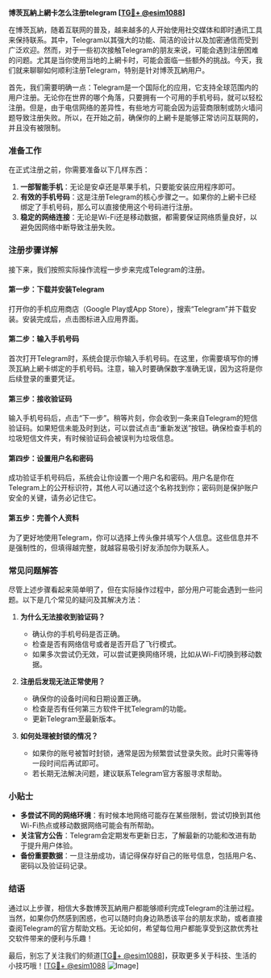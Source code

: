 **博茨瓦納上網卡怎么注册telegram [[TG💪+ @esim1088](https://t.me/s/esim1088)]**

在博茨瓦納，随着互联网的普及，越来越多的人开始使用社交媒体和即时通讯工具来保持联系。其中，Telegram以其强大的功能、简洁的设计以及加密通信而受到广泛欢迎。然而，对于一些初次接触Telegram的朋友来说，可能会遇到注册困难的问题。尤其是当你使用当地的上網卡时，可能会面临一些额外的挑战。今天，我们就来聊聊如何顺利注册Telegram，特别是针对博茨瓦納用户。

首先，我们需要明确一点：Telegram是一个国际化的应用，它支持全球范围内的用户注册。无论你在世界的哪个角落，只要拥有一个可用的手机号码，就可以轻松注册。但是，由于电信网络的差异性，有些地方可能会因为运营商限制或防火墙问题导致注册失败。所以，在开始之前，确保你的上網卡是能够正常访问互联网的，并且没有被限制。

### 准备工作

在正式注册之前，你需要准备以下几样东西：

1. **一部智能手机**：无论是安卓还是苹果手机，只要能安装应用程序即可。
2. **有效的手机号码**：这是注册Telegram的核心步骤之一。如果你的上網卡已经绑定了手机号码，那么可以直接使用这个号码进行注册。
3. **稳定的网络连接**：无论是Wi-Fi还是移动数据，都需要保证网络质量良好，以避免因网络中断导致注册失败。

### 注册步骤详解

接下来，我们按照实际操作流程一步步来完成Telegram的注册。

#### 第一步：下载并安装Telegram

打开你的手机应用商店（Google Play或App Store），搜索“Telegram”并下载安装。安装完成后，点击图标进入应用界面。

#### 第二步：输入手机号码

首次打开Telegram时，系统会提示你输入手机号码。在这里，你需要填写你的博茨瓦納上網卡绑定的手机号码。注意，输入时要确保数字准确无误，因为这将是你后续登录的重要凭证。

#### 第三步：接收验证码

输入手机号码后，点击“下一步”。稍等片刻，你会收到一条来自Telegram的短信验证码。如果短信未能及时到达，可以尝试点击“重新发送”按钮。确保检查手机的垃圾短信文件夹，有时候验证码会被误判为垃圾信息。

#### 第四步：设置用户名和密码

成功验证手机号码后，系统会让你设置一个用户名和密码。用户名是你在Telegram上的公开标识符，其他人可以通过这个名称找到你；密码则是保护账户安全的关键，请务必记住它。

#### 第五步：完善个人资料

为了更好地使用Telegram，你可以选择上传头像并填写个人信息。这些信息并不是强制性的，但填得越完整，就越容易吸引好友添加你为联系人。

### 常见问题解答

尽管上述步骤看起来简单明了，但在实际操作过程中，部分用户可能会遇到一些问题。以下是几个常见的疑问及其解决方法：

1. **为什么无法接收到验证码？**
   - 确认你的手机号码是否正确。
   - 检查是否有网络信号或者是否开启了飞行模式。
   - 如果多次尝试仍无效，可以尝试更换网络环境，比如从Wi-Fi切换到移动数据。

2. **注册后发现无法正常使用？**
   - 确保你的设备时间和日期设置正确。
   - 检查是否有任何第三方软件干扰Telegram的功能。
   - 更新Telegram至最新版本。

3. **如何处理被封锁的情况？**
   - 如果你的账号被暂时封锁，通常是因为频繁尝试登录失败。此时只需等待一段时间后再试即可。
   - 若长期无法解决问题，建议联系Telegram官方客服寻求帮助。

### 小贴士

- **多尝试不同的网络环境**：有时候本地网络可能存在某些限制，尝试切换到其他Wi-Fi热点或移动数据网络可能会有所帮助。
- **关注官方公告**：Telegram会定期发布更新日志，了解最新的功能和改进有助于提升用户体验。
- **备份重要数据**：一旦注册成功，请记得保存好自己的账号信息，包括用户名、密码以及验证码记录。

### 结语

通过以上步骤，相信大多数博茨瓦納用户都能够顺利完成Telegram的注册过程。当然，如果你仍然感到困惑，也可以随时向身边熟悉该平台的朋友求助，或者直接查阅Telegram的官方帮助文档。无论如何，希望每位用户都能享受到这款优秀社交软件带来的便利与乐趣！

最后，别忘了关注我们的频道[[TG💪+ @esim1088](https://t.me/s/esim1088)]，获取更多关于科技、生活的小技巧哦！[[TG💪+ @esim1088](https://t.me/s/esim1088) ![Image](https://i.postimg.cc/4NQfJmqS/Snipaste-2025-05-13-00-14-12.png)]
